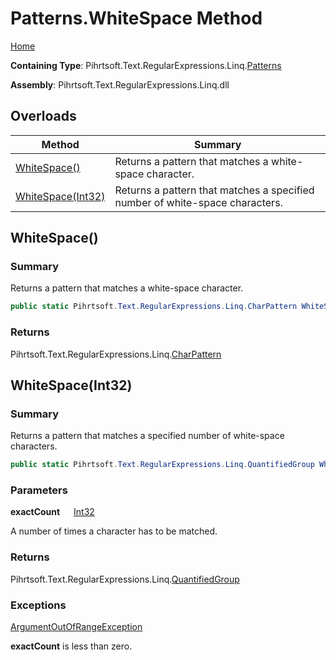 # Patterns\.WhiteSpace Method

[Home](../../../../../../README.md)

**Containing Type**: Pihrtsoft\.Text\.RegularExpressions\.Linq\.[Patterns](../README.md)

**Assembly**: Pihrtsoft\.Text\.RegularExpressions\.Linq\.dll

## Overloads

| Method | Summary |
| ------ | ------- |
| [WhiteSpace()](#Pihrtsoft_Text_RegularExpressions_Linq_Patterns_WhiteSpace) | Returns a pattern that matches a white\-space character\. |
| [WhiteSpace(Int32)](#Pihrtsoft_Text_RegularExpressions_Linq_Patterns_WhiteSpace_System_Int32_) | Returns a pattern that matches a specified number of white\-space characters\. |

## WhiteSpace\(\) <a name="Pihrtsoft_Text_RegularExpressions_Linq_Patterns_WhiteSpace"></a>

### Summary

Returns a pattern that matches a white\-space character\.

```csharp
public static Pihrtsoft.Text.RegularExpressions.Linq.CharPattern WhiteSpace()
```

### Returns

Pihrtsoft\.Text\.RegularExpressions\.Linq\.[CharPattern](../../CharPattern/README.md)

## WhiteSpace\(Int32\) <a name="Pihrtsoft_Text_RegularExpressions_Linq_Patterns_WhiteSpace_System_Int32_"></a>

### Summary

Returns a pattern that matches a specified number of white\-space characters\.

```csharp
public static Pihrtsoft.Text.RegularExpressions.Linq.QuantifiedGroup WhiteSpace(int exactCount)
```

### Parameters

**exactCount** &emsp; [Int32](https://docs.microsoft.com/en-us/dotnet/api/system.int32)

A number of times a character has to be matched\.

### Returns

Pihrtsoft\.Text\.RegularExpressions\.Linq\.[QuantifiedGroup](../../QuantifiedGroup/README.md)

### Exceptions

[ArgumentOutOfRangeException](https://docs.microsoft.com/en-us/dotnet/api/system.argumentoutofrangeexception)

**exactCount** is less than zero\.

